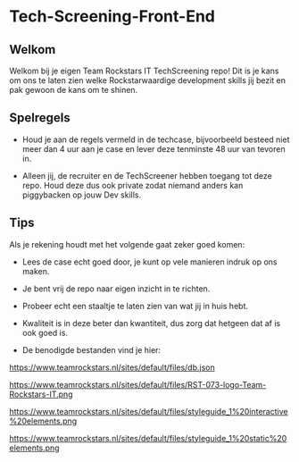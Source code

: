 # Tech-Screening-Front-End
## Welkom 

Welkom bij je eigen Team Rockstars IT TechScreening repo! Dit is je kans om ons te laten zien welke Rockstarwaardige development skills jij bezit en pak gewoon de kans om te shinen. 

## Spelregels 

* Houd je aan de regels vermeld in de techcase, bijvoorbeeld besteed niet meer dan 4 uur aan je case en lever deze tenminste 48 uur van tevoren in. 

* Alleen jij, de recruiter en de TechScreener hebben toegang tot deze repo. Houd deze dus ook private zodat niemand anders kan piggybacken op jouw Dev skills. 

## Tips 

Als je rekening houdt met het volgende gaat zeker goed komen: 

* Lees de case echt goed door, je kunt op vele manieren indruk op ons maken. 

* Je bent vrij de repo naar eigen inzicht in te richten. 

* Probeer echt een staaltje te laten zien van wat jij in huis hebt. 

* Kwaliteit is in deze beter dan kwantiteit, dus zorg dat hetgeen dat af is ook goed is.

* De benodigde bestanden vind je hier:

https://www.teamrockstars.nl/sites/default/files/db.json

https://www.teamrockstars.nl/sites/default/files/RST-073-logo-Team-Rockstars-IT.png

https://www.teamrockstars.nl/sites/default/files/styleguide_1%20interactive%20elements.png

https://www.teamrockstars.nl/sites/default/files/styleguide_1%20static%20elements.png
